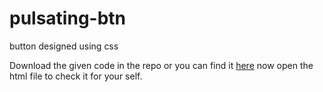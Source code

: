 # pulsating-btn
button designed using css

Download the given code in the repo or you can find it [here](https://github.com/BhargavKadali39/pulsating-btn/tree/main/github_webdev) now open the html file to check it for your self.  
